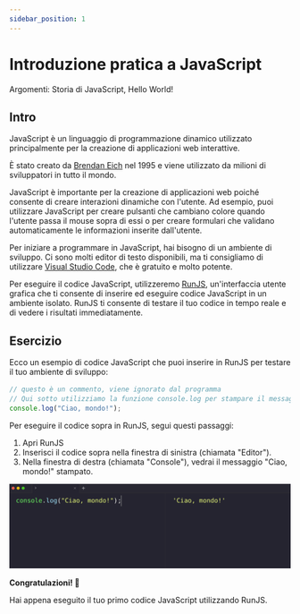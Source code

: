 ```yaml
---
sidebar_position: 1
---
```


# Introduzione pratica a JavaScript

Argomenti: Storia di JavaScript, Hello World!

## Intro

JavaScript è un linguaggio di programmazione dinamico utilizzato principalmente per la creazione di applicazioni web interattive. 

È stato creato da [Brendan Eich](https://it.wikipedia.org/wiki/Brendan_Eich) nel 1995 e viene utilizzato da milioni di sviluppatori in tutto il mondo.

JavaScript è importante per la creazione di applicazioni web poiché consente di creare interazioni dinamiche con l'utente. Ad esempio, puoi utilizzare JavaScript per creare pulsanti che cambiano colore quando l'utente passa il mouse sopra di essi o per creare formulari che validano automaticamente le informazioni inserite dall'utente.

Per iniziare a programmare in JavaScript, hai bisogno di un ambiente di sviluppo. Ci sono molti editor di testo disponibili, ma ti consigliamo di utilizzare [Visual Studio Code](https://code.visualstudio.com/), che è gratuito e molto potente.

Per eseguire il codice JavaScript, utilizzeremo [RunJS](https://runjs.app/), un'interfaccia utente grafica che ti consente di inserire ed eseguire codice JavaScript in un ambiente isolato. RunJS ti consente di testare il tuo codice in tempo reale e di vedere i risultati immediatamente.


## Esercizio

Ecco un esempio di codice JavaScript che puoi inserire in RunJS per testare il tuo ambiente di sviluppo:

```jsx
// questo è un commento, viene ignorato dal programma
// Qui sotto utilizziamo la funzione console.log per stampare il messaggio "Ciao, mondo!" nella console
console.log("Ciao, mondo!"); 
```

Per eseguire il codice sopra in RunJS, segui questi passaggi:

1. Apri RunJS
2. Inserisci il codice sopra nella finestra di sinistra (chiamata "Editor").
3. Nella finestra di destra (chiamata "Console"), vedrai il messaggio "Ciao, mondo!" stampato.

![helloWorld](./img/exercise-0.png)

**Congratulazioni! 🎉** 

Hai appena eseguito il tuo primo codice JavaScript utilizzando RunJS. 
